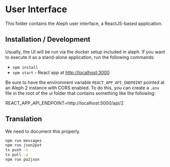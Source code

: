 <!--
SPDX-FileCopyrightText: 2022 2014-2015 Friedrich Lindenberg, <friedrich@pudo.org>, et al.
SPDX-FileCopyrightText: 2022 2016-2020 Journalism Development Network,Inc

SPDX-License-Identifier: MIT
-->

# User Interface

This folder contains the Aleph user interface, a ReactJS-based application. 

## Installation / Development

Usually, the UI will be run via the docker setup included in aleph. If you
want to execute it as a stand-alone application, run the following commands:

* `npm install`
* `npm start` - React app at [http://localhost:3000](http://localhost:3000)

Be sure to have the environment variable ``REACT_APP_API_ENDPOINT`` pointed
at an Aleph 2 instance with CORS enabled. To do this, you can create a `.env`
file in the root of the ui folder that contains something like the following:

  REACT_APP_API_ENDPOINT=http://localhost:5000/api/2

## Translation

We need to document this properly. 

```bash
npm run messages
npm run json2pot
tx push -s
tx pull -a
npm run po2json
```
